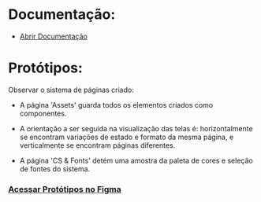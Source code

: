 # Documentação:

- [Abrir Documentação](https://docs.google.com/document/d/1eCjoaOJcnrXXuLHxb8H9k85Ta_NlZ0fX/edit?usp=sharing&ouid=116396100953918624115&rtpof=true&sd=true)

# Protótipos: 

Observar o sistema de páginas criado: 

- A página 'Assets' guarda todos os elementos criados como componentes.

- A orientação a ser seguida na visualização das telas é: horizontalmente se encontram variações de estado e formato da mesma página, e verticalmente se encontram páginas diferentes.

- A página 'CS & Fonts' detém uma amostra da paleta de cores e seleção de fontes do sistema.

### [Acessar Protótipos no Figma](https://www.figma.com/file/KbNXx5lTg3nPsh3BdhbXnd/Telas?type=design&node-id=94%3A1723&mode=design&t=jdZ9EERA4lX4QtZm-1)

